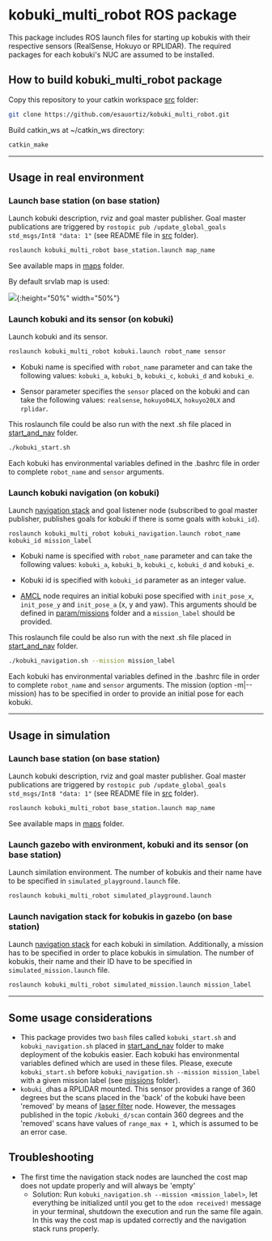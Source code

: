 # kobuki_multi_robot ROS package

This package includes ROS launch files for starting up kobukis with their respective sensors (RealSense, Hokuyo or RPLIDAR). The required packages for each kobuki's NUC are assumed to be installed.

## How to build kobuki_multi_robot package
Copy this repository to your catkin workspace [src](https://github.com/esauortiz/kobuki_multi_robot/tree/master/src) folder:
 
```bash
git clone https://github.com/esauortiz/kobuki_multi_robot.git
```

Build catkin_ws at ~/catkin_ws directory:
 
```bash
catkin_make
```

------------------------------------------------------------
## Usage in real environment

### Launch base station (on base station)
Launch kobuki description, rviz and goal master publisher. Goal master publications are triggered by ```rostopic pub /update_global_goals std_msgs/Int8 "data: 1"``` (see README file in [src](https://github.com/esauortiz/kobuki_multi_robot/tree/master/src) folder).

```bash
roslaunch kobuki_multi_robot base_station.launch map_name
```
See available maps in [maps](https://github.com/esauortiz/kobuki_multi_robot/tree/master/maps) folder.

By default srvlab map is used:

![](https://github.com/esauortiz/kobuki_multi_robot/blob/master/documentation/pictures/launch_base_station.png){:height="50%" width="50%"}

### Launch kobuki and its sensor (on kobuki)
Launch kobuki and its sensor.

```bash
roslaunch kobuki_multi_robot kobuki.launch robot_name sensor
```
* Kobuki name is specified with ```robot_name``` parameter and can take the following values: ```kobuki_a```, ```kobuki_b```, ```kobuki_c```, ```kobuki_d``` and ```kobuki_e```.

* Sensor parameter specifies the ```sensor``` placed on the kobuki and can take the following values: ```realsense```, ```hokuyo04LX```, ```hokuyo20LX``` and ```rplidar```.

This roslaunch file could be also run with the next .sh file placed in [start_and_nav](https://github.com/esauortiz/kobuki_multi_robot/tree/master/start_and_nav) folder.

```bash
./kobuki_start.sh
```

Each kobuki has environmental variables defined in the .bashrc file in order to complete ```robot_name``` and ```sensor``` arguments.

### Launch kobuki navigation (on kobuki)

Launch [navigation stack](http://wiki.ros.org/navigation) and goal listener node (subscribed to goal master publisher, publishes goals for kobuki if there is some goals with ```kobuki_id```).

	roslaunch kobuki_multi_robot kobuki_navigation.launch robot_name kobuki_id mission_label
	
* Kobuki name is specified with ```robot_name``` parameter and can take the following values: ```kobuki_a```, ```kobuki_b```, ```kobuki_c```, ```kobuki_d``` and ```kobuki_e```.

* Kobuki id is specified with ```kobuki_id``` parameter as an integer value.

* [AMCL](http://wiki.ros.org/amcl) node requires an initial kobuki pose specified with ```init_pose_x```, ```init_pose_y``` and ```init_pose_a``` (x, y and yaw). This arguments should be defined in [param/missions](https://github.com/esauortiz/kobuki_multi_robot/tree/master/param/missions) folder and a ```mission_label``` should be provided.

This roslaunch file could be also run with the next .sh file placed in [start_and_nav](https://github.com/esauortiz/kobuki_multi_robot/tree/master/start_and_nav) folder.

```bash
./kobuki_navigation.sh --mission mission_label
```

Each kobuki has environmental variables defined in the .bashrc file in order to complete ```robot_name``` and ```sensor``` arguments. The mission (option -m|--mission) has to be specified in order to provide an initial pose for each kobuki.

------------------------------------------------------------
## Usage in simulation

### Launch base station (on base station)
Launch kobuki description, rviz and goal master publisher. Goal master publications are triggered by ```rostopic pub /update_global_goals std_msgs/Int8 "data: 1"``` (see README file in [src](https://github.com/esauortiz/kobuki_multi_robot/tree/master/src) folder).

```bash
roslaunch kobuki_multi_robot base_station.launch map_name
```
See available maps in [maps](https://github.com/esauortiz/kobuki_multi_robot/tree/master/maps) folder.

### Launch gazebo with environment, kobuki and its sensor (on base station)
Launch similation environment. The number of kobukis and their name have to be specified in ```simulated_playground.launch``` file.

```bash
roslaunch kobuki_multi_robot simulated_playground.launch
```

### Launch navigation stack for kobukis in gazebo (on base station)
Launch [navigation stack](http://wiki.ros.org/navigation) for each kobuki in similation. Additionally, a mission has to be specified in order to place kobukis in simulation. The number of kobukis, their name and their ID have to be specified in ```simulated_mission.launch``` file.

```bash
roslaunch kobuki_multi_robot simulated_mission.launch mission_label
```

------------------------------------------------------------
## Some usage considerations
* This package provides two ```bash``` files called ```kobuki_start.sh``` and ```kobuki_navigation.sh``` placed in [start_and_nav](https://github.com/esauortiz/kobuki_multi_robot/tree/master/start_and_nav) folder to make deployment of the kobukis easier. Each kobuki has environmental variables defined which are used in these files. Please, execute ```kobuki_start.sh``` before ```kobuki_navigation.sh --mission mission_label``` with a given mission label (see [missions](https://github.com/esauortiz/kobuki_multi_robot/tree/master/param/missions/) folder).
* ```kobuki_d```has a RPLIDAR mounted. This sensor provides a range of 360 degrees but the scans placed in the 'back' of the kobuki have been 'removed' by means of [laser filter](http://wiki.ros.org/laser_filters) node. However, the messages published in the topic ```/kobuki_d/scan``` contain 360 degrees and the 'removed' scans have values of ```range_max + 1```, which is assumed to be an error case.

## Troubleshooting

- The first time the navigation stack nodes are launched the cost map does not update properly and will always be 'empty'
	- Solution: Run ```kobuki_navigation.sh --mission <mission_label>```, let everything be initialized until you get to the ```odom received!``` message in your terminal, shutdown the execution and run the same file again.  In this way the cost map is updated correctly and the navigation stack runs properly.